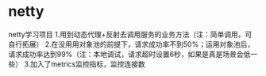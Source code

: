 # netty
netty学习项目
1.用到动态代理+反射去调用服务的业务方法（注：简单调用，可自行拓展）
2.在没用用对象池的前提下，请求成功率不到50%；运用对象池后，请求成功率达到99%（注：本地调试，请求超时设置6秒，如果是真是场景会低一些）
3.加入了metrics监控指标，监控连接数